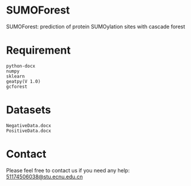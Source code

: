 SUMOForest
=========
SUMOForest: prediction of protein SUMOylation sites with cascade forest

Requirement
=========
    python-docx
    numpy
    sklearn
    geatpy(V 1.0)
    gcforest

Datasets
=========
    NegativeData.docx
    PositiveData.docx

Contact
=========
Please feel free to contact us if you need any help: 51174506038@stu.ecnu.edu.cn
